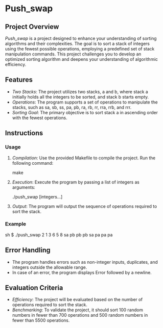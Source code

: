 # Push_swap

## Project Overview

*Push_swap* is a project designed to enhance your understanding of sorting algorithms and their complexities. The goal is to sort a stack of integers using the fewest possible operations, employing a predefined set of stack manipulation commands. This project challenges you to develop an optimized sorting algorithm and deepens your understanding of algorithmic efficiency.

## Features

- *Two Stacks*: The project utilizes two stacks, a and b, where stack a initially holds all the integers to be sorted, and stack b starts empty.
- *Operations*: The program supports a set of operations to manipulate the stacks, such as sa, sb, ss, pa, pb, ra, rb, rr, rra, rrb, and rrr.
- *Sorting Goal*: The primary objective is to sort stack a in ascending order with the fewest operations.

## Instructions

### Usage

1. *Compilation*: Use the provided Makefile to compile the project. Run the following command:
   
   make
   

2. *Execution*: Execute the program by passing a list of integers as arguments:
   
   ./push_swap [integers...]
   

3. *Output*: The program will output the sequence of operations required to sort the stack.

### Example

sh
$ ./push_swap 2 1 3 6 5 8
sa
pb
pb
pb
sa
pa
pa
pa


## Error Handling

- The program handles errors such as non-integer inputs, duplicates, and integers outside the allowable range.
- In case of an error, the program displays Error followed by a newline.

## Evaluation Criteria

- *Efficiency*: The project will be evaluated based on the number of operations required to sort the stack.
- *Benchmarking*: To validate the project, it should sort 100 random numbers in fewer than 700 operations and 500 random numbers in fewer than 5500 operations.
